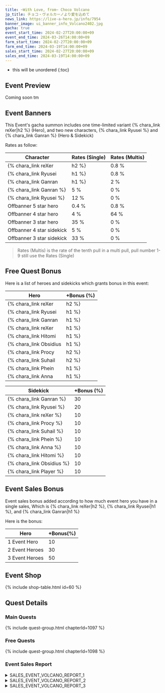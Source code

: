 ```yaml
---
title: ~With Love, from~ Choco Volcano
jp_title: チョコ・ヴォルカーノより愛を込めて
news_link: https://live-a-hero.jp/info/7954
banner_image: ui_banner_info_Volcano2402.jpg
gacha: true
event_start_time: 2024-02-27T20:00:00+09
event_end_time: 2024-03-26T14:00:00+09
farm_start_time: 2024-02-27T20:00:00+09
farm_end_time: 2024-03-19T14:00:00+09
sales_start_time: 2024-02-27T20:00:00+09
sales_end_time: 2024-03-19T14:00:00+09
---
```


* this will be unordered
{:toc}

## Event Preview

Coming soon tm

## Event Banners

This Event's gacha summon includes one time-limited variant {% chara_link reXer|h2 %} (Hero), and two new characters, {% chara_link Ryusei %} and {% chara_link Ganran %} (Hero & Sidekick)

Rates as follow:

| Character                                                | Rates (Single) | Rates (Multis) |
|----------------------------------------------------------|----------------|----------------|
| {% chara_link reXer|h2 %}                               | 0.8 %            | 1.6 %            |
| {% chara_link Ryusei|h1 %}                              | 0.8 %            | 1.6 %            |
| {% chara_link Ganran|h1 %}                             | 2 %              | 32 %             |
| {% chara_link Ganran %}                                 | 5 %              | 0 %             |
| {% chara_link Ryusei %}                                   | 12 %             | 0 %             |
| Offbanner 5 star hero                                    | 0.4 %            | 0.8 %            |
| Offbanner 4 star hero                                    | 4 %              | 64 %             |
| Offbanner 3 star hero                                    | 35 %             | 0 %              |
| Offbanner 4 star sidekick                                | 5 %              | 0 %              |
| Offbanner 3 star sidekick                                | 33 %             | 0 %              |

>Rates (Multis) is the rate of the tenth pull in a multi pull, pull number 1-9 still use the Rates (Single)

## Free Quest Bonus

Here is a list of heroes and sidekicks which grants bonus in this event:

| Hero | +Bonus (%)|
|------------|--------------|
| {% chara_link reXer|h2 %} | 40 |
| {% chara_link Ryusei|h1 %}  | 40 |
| {% chara_link Ganran|h1 %}  | 30 |
| {% chara_link reXer|h1 %}  | 10 |
| {% chara_link Hitomi|h1 %}  | 10 |
| {% chara_link Obsidius|h1 %}  | 20 |
| {% chara_link Procy|h2 %}  | 20 |
| {% chara_link Suhail|h2 %} | 20 | 
| {% chara_link Phein|h1 %} | 10 | 
| {% chara_link Anna|h1 %} | 10 | 

| Sidekick | +Bonus (%) |
|-------------|---------------|
| {% chara_link Ganran %} | 30 | 
| {% chara_link Ryusei %}  | 20 | 
| {% chara_link reXer %}  | 10 | 
| {% chara_link Procy %}  | 10 | 
| {% chara_link Suhail %}  | 10 | 
| {% chara_link Phein %}  | 10 | 
| {% chara_link Anna %}  | 10 | 
| {% chara_link Hitomi %}  | 10 | 
| {% chara_link Obsidius %}  | 10 | 
| {% chara_link Player %} | 10 | 

## Event Sales Bonus

Event sales bonus added according to how much event hero you have in a single sales, Which is
{% chara_link reXer|h2 %}, {% chara_link Ryusei|h1 %}, and {% chara_link Ganran|h1 %}

Here is the bonus:

| Hero   | +Bonus(%) |
|--------|-----------|
| 1 Event Hero   |     10    |
| 2 Event Heroes |     30    |
| 3 Event Heroes |     50    |

## Event Shop

{% include shop-table.html id=60 %}

## Quest Details

### Main Quests

{% include quest-group.html chapterId=1097 %}

### Free Quests

{% include quest-group.html chapterId=1098 %}

### Event Sales Report

<details><summary>SALES_EVENT_VOLCANO_REPORT_1</summary>
<p>チョコイベントを目前に控えたある日、<br><code>character0</code>は番組の撮影に応じていた。<br><br>内容は、近頃流行りの多種多様なチョコレートを<br>ヒーローが食べて回るグルメリポートだ。<br><br><code>character0</code>のために用意されていたのは、<br>土星を象ったリング付きのショコラや<br>ぷるぷる食感が特徴のスライムトリュフなど、<br>これまで食べたことがないものばかりだった。<br><br>目を輝かせて試食する<code>character0</code>の姿は、<br>視聴者にチョコの美味しさを存分に訴えかけた。<br>番組は好評を博し、チョコの売上も伸びたらしい。<br><br>そして、番組を通じてチョコの<br>奥深さを味わった<code>character0</code>は、<br>身も心もチョコの虜になっていたのだった。<br><br>それからしばらくして、チョコの食べ過ぎで<br>すっかり丸くなった自分の腹部を引き締めるため、<br>必死に走り込みをする<code>character0</code>の姿が<br>どこかで目撃されたという。
</p></details>

<details><summary>SALES_EVENT_VOLCANO_REPORT_2</summary>
<p>チョコイベントを目前に控えたある日、<br><code>character0</code>は番組の撮影に応じていた。<br>「体の芯まで完膚なきまでに整う」<br>そんな口コミで話題沸騰中のとあるサウナで、<br>ヒーローによるロケが行われることになった。<br><br>抜擢されたヒーローは、<br><code>character0</code>と<code>character1</code>の２人。<br><br>２人は歓談を交えながら<br>サウナと水風呂、外気浴を繰り返し、<br>次第に「整い」の階段を上っていく。<br><br>すっかりのぼせて顔を赤くした<code>character0</code>、<br>気持ち良さそうに吐息を漏らす<code>character1</code>。<br>２人は、３巡目に入る頃には完全に「整って」いた。<br><br>普段は見せることのない緩んだ表情の<br>２人の姿がファン心をくすぐったのか、<br>視聴率はサウナの温度のようにぐんぐん上がり、<br>最終的には記録的な数字を叩き出したのだった。<br><br>それからしばらくの間、<br>二匹目のドジョウを狙ってか、<br>ヒーローのサウナロケがいくつも放送されたという。
</p></details>

<details><summary>SALES_EVENT_VOLCANO_REPORT_3</summary>
<p>とある火山を舞台に、４人のヒーローによる<br>登山番組が撮影されることとなった。<br><br><code>character0</code>と<code>character1</code>は、<br>登山に自信がある<code>character2</code>と共に、<br>励まし合いながら山頂を目指して歩き続ける。<br><br>一方<code>character3</code>は、収録の直前に<br>足を挫いてしまっていたため、<br>ふもとのロープウェイを利用して山頂に到着した。<br><br>そして、自らの足で登頂し、顔を汗で光らせながらも<br>どこか満足げな３人と合流した<code>character3</code>は<br>山頂からの壮大な景色を一緒に眺めたものの、<br>心から楽しむことができない自分に気がつくのだった。<br><br>後日、「山登りの楽しさを味わって欲しい」という<br><code>character2</code>たちの誘いを受けて、<br><code>character3</code>は再び火山を訪れていた。<br><br>番組を通りて登山にハマったと語る<br><code>character0</code>や<code>character1</code>から<br>歩き方などの助言を受けながら、山頂を目指して歩く。<br>そしてたどり着いた山頂からの景色は、<br>前回とは比べ物にならないほどに美しかったという。
</p></details>
